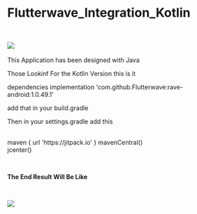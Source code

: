 # Flutterwave_Integration_Kotlin

<br>

  <img src="https://camo.githubusercontent.com/fee47b21d0fcc959ecb86f2d13770f6303fd19f2380d31759274e87ac1e4a7b4/68747470733a2f2f666c7574746572776176652e636f6d2f696d616765732f6c6f676f2f66756c6c2e737667" />&nbsp;


<p>
This Application has been designed with Java

Those Lookinf For the Kotlin Version this is it

dependencies implementation 'com.github.Flutterwave:rave-android:1.0.49.1'

add that in your build.gradle

Then in your settings.gradle add this

<br>
maven { url 'https://jitpack.io' } mavenCentral()

<br>
jcenter()

</p>

<br>

<b> The End Result Will Be Like </b>

<br>

  <img src="https://camo.githubusercontent.com/b256de2e8963d9e5ffc3d5e22d4be83dfda446067da3bec49360c0e41bb4fb26/68747470733a2f2f692e696d6775722e636f6d2f555a5a6b4336652e706e67"  />&nbsp;

